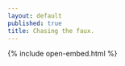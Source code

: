 ```yaml
---
layout: default
published: true
title: Chasing the faux.
---
```

{% include open-embed.html %}

<div id="horizontal-waterfull"></div>
  
<div id="myModal" class="modal">
  <!--<span class="close">×</span>-->
  <img class="modal-content img-responsive-height center-block" id="modal-image" style="width: auto; max-width:150%"/>
  <div id="caption"></div>
</div>

<script>

function openModal(obj) {
    document.getElementById('myModal').style.display = 'block';
    var imgsrc = obj.getAttribute('src');
    var imgalt = obj.getAttribute('alt');
    var modal = document.getElementById('myModal');
    var modalImg = document.getElementById("modal-image");
    var captionText = document.getElementById("caption");
    modalImg.src = imgsrc;
    modalImg.alt =　imgalt;
    captionText.innerHTML = imgalt;
    modal.onclick = function(){
    modal.style.display = "none";
    }
}
</script>

<script src="./imageLayout.js"></script>
<script>
const images = [
{
  src: './image/1.jpg',
  alt: '国立新美術館｜東京',
  width: 667,
  height: 1000
}, 
{
  src: './image/2.jpg',
  alt: '美らSUNビーチ｜豊見城',
  width: 1462,
  height: 540
}, 
{
  src: './image/6.jpg',
  alt: '品川駅｜東京',
  width: 1462,
  height: 540
},  
{
  src: './image/3.jpg',
  alt: '品川シーズンテラス｜東京',
  width: 1000,
  height: 656  
},
{
  src: './image/4.jpg',
  alt: '高輪橋架道橋下区道｜東京',
  width: 667,
  height: 1000
},   
{
  src: './image/5.jpg',
  alt: '首都圏外郭放水路｜春日部',
  width: 1463,
  height: 540
},  
{
  src: './image/2019-11-04-013038.jpg',
  alt: '六本木ヒルズ｜東京',
  width: 480,
  height: 270
},
{
  src: './image/2019-11-04-033403.jpg',
  alt: '六本木ヒルズ｜東京',
  width: 480,
  height: 270
},
{
  src: './image/2019-11-04-195519.jpg',
  alt: '六本木ヒルズ｜東京',
  width: 480,
  height: 270
},
{
  src: './image/2019-10-29-014202.jpg',
  alt: '六本木ヒルズ｜東京',
  width: 480,
  height: 270
}]
const $box = document.getElementById('horizontal-waterfull')
const layout = new ImagesLayout(images, $box.clientWidth, 2)
layout.completedImages.forEach(item => {
  let $imageBox = document.createElement('div')
  $imageBox.setAttribute('class', 'image-box')
  $imageBox.style.width = item.width + 'px'
  $imageBox.style.height = item.height + 'px'
  let $imagecell = document.createElement('a')
  let $image = document.createElement('img')
  $image.setAttribute('onclick', 'openModal(this)')
  $image.setAttribute('src', item.src)
  $imagecell.appendChild($image)
  $imageBox.appendChild($imagecell)
  $box.appendChild($imageBox)
})
var resizeTimer = null;
$(window).bind('resize', function () {
    if (resizeTimer) clearTimeout(resizeTimer);
    resizeTimer = setTimeout(function () {
        const $box = document.getElementById('horizontal-waterfull');
        document.getElementById('horizontal-waterfull').innerHTML = "";
        const layout = new ImagesLayout(images, $box.clientWidth, 2);
        layout.completedImages.forEach(item => {
          let $imageBox = document.createElement('div')
          $imageBox.setAttribute('class', 'image-box')
          $imageBox.style.width = item.width + 'px'
          $imageBox.style.height = item.height + 'px'
          let $imgmodal = document.createElement('div')
          $imgmodal.setAttribute('class', 'modal hide')
          let $modaltext=document.createTextNode("test");
          $imgmodal.appendChild($modaltext)
          let $imagecell = document.createElement('a')
          let $image = document.createElement('img')
          $image.setAttribute('onclick', 'openModal(this)')
          $image.setAttribute('src', item.src)
          $image.setAttribute('alt', item.alt)
          $imagecell.appendChild($image)
          $imageBox.appendChild($imagecell)
          $imageBox.appendChild($imgmodal)
          $box.appendChild($imageBox)
        });
    }, 300);
}); 
</script>
